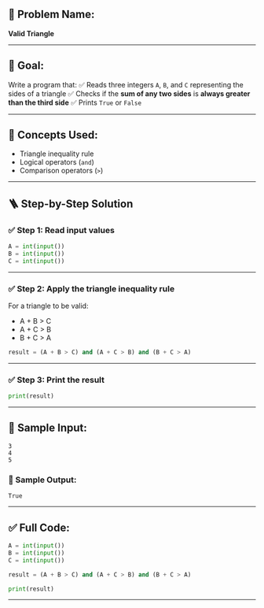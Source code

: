 ## 🧩 **Problem Name:**

**Valid Triangle**

---

## 🎯 **Goal:**

Write a program that:
✅ Reads three integers `A`, `B`, and `C` representing the sides of a triangle
✅ Checks if the **sum of any two sides** is **always greater than the third side**
✅ Prints `True` or `False`

---

## 🧠 **Concepts Used:**

- Triangle inequality rule
- Logical operators (`and`)
- Comparison operators (`>`)

---

## 🪜 **Step-by-Step Solution**

### ✅ Step 1: Read input values

```python
A = int(input())
B = int(input())
C = int(input())
```

---

### ✅ Step 2: Apply the triangle inequality rule

For a triangle to be valid:

- A + B > C
- A + C > B
- B + C > A

```python
result = (A + B > C) and (A + C > B) and (B + C > A)
```

---

### ✅ Step 3: Print the result

```python
print(result)
```

---

## 🧪 Sample Input:

```
3
4
5
```

### 🧾 Sample Output:

```
True
```

---

## ✅ Full Code:

```python
A = int(input())
B = int(input())
C = int(input())

result = (A + B > C) and (A + C > B) and (B + C > A)

print(result)
```

---

